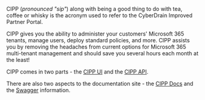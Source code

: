 <!-- markdownlint-disable-next-line MD041 -->

CIPP (_pronounced "sip"_) along with being a good thing to do with tea, coffee or whisky is the acronym used to refer to the CyberDrain Improved Partner Portal.

CIPP gives you the ability to administer your customers' Microsoft 365 tenants, manage users, deploy standard policies, and more. CIPP assists you by removing the headaches from current options for Microsoft 365 multi-tenant management and should save you several hours each month at the least!

CIPP comes in two parts - the [CIPP UI](/docs/dev/CIPP/structure/) and the [CIPP API](/docs/dev/CIPP-API/).

There are also two aspects to the documentation site - the [CIPP Docs](/docs) and the [Swagger](/docs/api) information.

